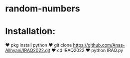 # random-numbers

# Installation:

❤ pkg install python
❤ git clone https://github.com/Anas-Allhyani/IRAQ2022.git
❤ cd IRAQ2022
❤ python IRAQ.py
